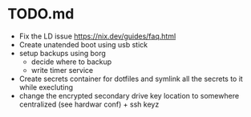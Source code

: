 # TODO.md

- Fix the LD issue https://nix.dev/guides/faq.html
- Create unatended boot using usb stick
- setup backups using borg
    - decide where to backup
    - write timer service
- Create secrets container for dotfiles and symlink all the secrets to it while execluting
- change the encrypted secondary drive key location to somewhere centralized (see hardwar conf) + ssh keyz
